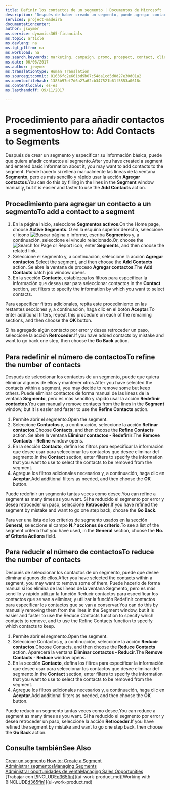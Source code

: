 ```yaml
---
title: Definir los contactos de un segmento | Documentos de Microsoft
description: "Después de haber creado un segmento, puede agregar contactos al segmento, por ejemplo, como parte de una campaña de marketing dirigida a clientes particulares."
services: project-madeira
documentationcenter: 
author: jswymer
ms.service: dynamics365-financials
ms.topic: article
ms.devlang: na
ms.tgt_pltfrm: na
ms.workload: na
ms.search.keywords: marketing, campaign, promo, prospect, contact, client, customer
ms.date: 06/06/2017
ms.author: jswymer
ms.translationtype: Human Translation
ms.sourcegitcommit: 81636fc2e661bd9b07c54da1cd5d0d27e30d01a2
ms.openlocfilehash: 1385b97ef7d6a27a62cb347521b61f5853a0618c
ms.contentlocale: es-es
ms.lasthandoff: 09/11/2017

---
```

# <a name="how-to-add-contacts-to-segments"></a><span data-ttu-id="90805-103">Procedimiento para añadir contactos a segmentos</span><span class="sxs-lookup"><span data-stu-id="90805-103">How to: Add Contacts to Segments</span></span>
<span data-ttu-id="90805-104">Después de crear un segmento y especificar su información básica, puede que quiera añadir contactos al segmento.</span><span class="sxs-lookup"><span data-stu-id="90805-104">After you have created a segment and entered basic information about it, you may want to add contacts to the segment.</span></span> <span data-ttu-id="90805-105">Puede hacerlo si rellena manualmente las líneas de la ventana **Segmento**, pero es más sencillo y rápido usar la acción **Agregar contactos**.</span><span class="sxs-lookup"><span data-stu-id="90805-105">You can do this by filling in the lines in the **Segment** window manually, but it is easier and faster to use the **Add Contacts** action.</span></span>

## <a name="to-add-a-contact-to-a-segment"></a><span data-ttu-id="90805-106">Procedimiento para agregar un contacto a un segmento</span><span class="sxs-lookup"><span data-stu-id="90805-106">To add a contact to a segment</span></span>
1. <span data-ttu-id="90805-107">En la página Inicio, seleccione **Segmentos activos**.</span><span class="sxs-lookup"><span data-stu-id="90805-107">On the Home page, choose **Active Segments**.</span></span> <span data-ttu-id="90805-108">O en la esquina superior derecha, seleccione el icono ![Buscar página o informe](media/ui-search/search_small.png "icono Buscar página o informe"), escriba **Segmentos** y, a continuación, seleccione el vínculo relacionado.</span><span class="sxs-lookup"><span data-stu-id="90805-108">Or, choose the ![Search for Page or Report](media/ui-search/search_small.png "Search for Page or Report icon") icon, enter **Segments**, and then choose the related link.</span></span>  
2. <span data-ttu-id="90805-109">Seleccione el segmento y, a continuación, seleccione la acción **Agregar contactos**.</span><span class="sxs-lookup"><span data-stu-id="90805-109">Select the segment, and then choose the **Add Contacts** action.</span></span> <span data-ttu-id="90805-110">Se abre la ventana de proceso **Agregar contactos**.</span><span class="sxs-lookup"><span data-stu-id="90805-110">The **Add Contacts** batch job window opens.</span></span>
3. <span data-ttu-id="90805-111">En la sección **Contacto**, establezca los filtros para especificar la información que desea usar para seleccionar contactos.</span><span class="sxs-lookup"><span data-stu-id="90805-111">In the **Contact** section, set filters to specify the information by which you want to select contacts.</span></span>

<span data-ttu-id="90805-112">Para especificar filtros adicionales, repita este procedimiento en las restantes secciones y, a continuación, haga clic en el botón **Aceptar**.</span><span class="sxs-lookup"><span data-stu-id="90805-112">To enter additional filters, repeat this procedure on each of the remaining sections, and then choose the **OK** button.</span></span>

<span data-ttu-id="90805-113">Si ha agregado algún contacto por error y desea retroceder un paso, seleccione la acción **Retroceder**.</span><span class="sxs-lookup"><span data-stu-id="90805-113">If you have added contacts by mistake and want to go back one step, then choose the **Go Back** action.</span></span>

## <a name="to-refine-the-number-of-contacts"></a><span data-ttu-id="90805-114">Para redefinir el número de contactos</span><span class="sxs-lookup"><span data-stu-id="90805-114">To refine the number of contacts</span></span>
<span data-ttu-id="90805-115">Después de seleccionar los contactos de un segmento, puede que quiera eliminar algunos de ellos y mantener otros.</span><span class="sxs-lookup"><span data-stu-id="90805-115">After you have selected the contacts within a segment, you may decide to remove some but keep others.</span></span> <span data-ttu-id="90805-116">Puede eliminar contactos de forma manual de las líneas de la ventana **Segmento**, pero es más sencillo y rápido usar la acción **Redefinir contactos**.</span><span class="sxs-lookup"><span data-stu-id="90805-116">You can manually remove contacts from the lines in the **Segment** window, but it is easier and faster to use the **Refine Contacts** action.</span></span>

1. <span data-ttu-id="90805-117">Permite abrir el segmento.</span><span class="sxs-lookup"><span data-stu-id="90805-117">Open the segment.</span></span>
2. <span data-ttu-id="90805-118">Seleccione **Contactos** y, a continuación, seleccione la acción **Refinar contactos**.</span><span class="sxs-lookup"><span data-stu-id="90805-118">Choose **Contacts**, and then choose the **Refine Contacts** action.</span></span> <span data-ttu-id="90805-119">Se abre la ventana **Eliminar contactos - Redefinir**.</span><span class="sxs-lookup"><span data-stu-id="90805-119">The **Remove Contacts - Refine** window opens.</span></span>
3. <span data-ttu-id="90805-120">En la sección **Contacto**, defina los filtros para especificar la información que desee usar para seleccionar los contactos que desee eliminar del segmento.</span><span class="sxs-lookup"><span data-stu-id="90805-120">In the **Contact** section, enter filters to specify the information that you want to use to select the contacts to be removed from the segment.</span></span>
4. <span data-ttu-id="90805-121">Agregue los filtros adicionales necesarios y, a continuación, haga clic en **Aceptar**.</span><span class="sxs-lookup"><span data-stu-id="90805-121">Add additional filters as needed, and then choose the **OK** button.</span></span>

<span data-ttu-id="90805-122">Puede redefinir un segmento tantas veces como desee.</span><span class="sxs-lookup"><span data-stu-id="90805-122">You can refine a segment as many times as you want.</span></span> <span data-ttu-id="90805-123">Si ha reducido el segmento por error y desea retroceder un paso, seleccione **Retroceder**.</span><span class="sxs-lookup"><span data-stu-id="90805-123">If you have refined the segment by mistake and want to go one step back, choose the **Go Back**.</span></span>

<span data-ttu-id="90805-124">Para ver una lista de los criterios de segmento usados en la sección **General**, seleccione el campo **N.º acciones de criterio**.</span><span class="sxs-lookup"><span data-stu-id="90805-124">To see a list of the segment criteria that you have used, in the **General** section, choose the **No. of Criteria Actions** field.</span></span>

## <a name="to-reduce-the-number-of-contacts"></a><span data-ttu-id="90805-125">Para reducir el número de contactos</span><span class="sxs-lookup"><span data-stu-id="90805-125">To reduce the number of contacts</span></span>
<span data-ttu-id="90805-126">Después de seleccionar los contactos de un segmento, puede que desee eliminar algunos de ellos.</span><span class="sxs-lookup"><span data-stu-id="90805-126">After you have selected the contacts within a segment, you may want to remove some of them.</span></span> <span data-ttu-id="90805-127">Puede hacerlo de forma manual si los elimina de las líneas de la ventana Segmento, pero es más sencillo y rápido utilizar la función Reducir contactos para especificar los contactos que se van a eliminar, y utilizar la función Redefinir contactos para especificar los contactos que se van a conservar.</span><span class="sxs-lookup"><span data-stu-id="90805-127">You can do this by manually removing them from the lines in the Segment window, but it is easier and faster to use the Reduce Contacts function to specify which contacts to remove, and to use the Refine Contacts function to specify which contacts to keep.</span></span>

1. <span data-ttu-id="90805-128">Permite abrir el segmento.</span><span class="sxs-lookup"><span data-stu-id="90805-128">Open the segment.</span></span>
2. <span data-ttu-id="90805-129">Seleccione Contactos y, a continuación, seleccione la acción **Reducir contactos**.</span><span class="sxs-lookup"><span data-stu-id="90805-129">Choose Contacts, and then choose the **Reduce Contacts** action.</span></span> <span data-ttu-id="90805-130">Aparecerá la ventana **Eliminar contactos - Reducir**.</span><span class="sxs-lookup"><span data-stu-id="90805-130">The **Remove Contacts - Reduce** window opens.</span></span>
3. <span data-ttu-id="90805-131">En la sección **Contacto**, defina los filtros para especificar la información que desee usar para seleccionar los contactos que desee eliminar del segmento.</span><span class="sxs-lookup"><span data-stu-id="90805-131">In the **Contact** section, enter filters to specify the information that you want to use to select the contacts to be removed from the segment.</span></span>
4. <span data-ttu-id="90805-132">Agregue los filtros adicionales necesarios y, a continuación, haga clic en **Aceptar**.</span><span class="sxs-lookup"><span data-stu-id="90805-132">Add additional filters as needed, and then choose the **OK** button.</span></span>

<span data-ttu-id="90805-133">Puede reducir un segmento tantas veces como desee.</span><span class="sxs-lookup"><span data-stu-id="90805-133">You can reduce a segment as many times as you want.</span></span> <span data-ttu-id="90805-134">Si ha reducido el segmento por error y desea retroceder un paso, seleccione la acción **Retroceder**.</span><span class="sxs-lookup"><span data-stu-id="90805-134">If you have refined the segment by mistake and want to go one step back, then choose the **Go Back** action.</span></span>

## <a name="see-also"></a><span data-ttu-id="90805-135">Consulte también</span><span class="sxs-lookup"><span data-stu-id="90805-135">See Also</span></span>
<span data-ttu-id="90805-136">[Crear un segmento](marketing-how-create-segment.md) </span><span class="sxs-lookup"><span data-stu-id="90805-136">[How to: Create a Segment](marketing-how-create-segment.md) </span></span>  
[<span data-ttu-id="90805-137">Administrar segmentos</span><span class="sxs-lookup"><span data-stu-id="90805-137">Managing Segments</span></span>](marketing-segments.md)  
[<span data-ttu-id="90805-138">Administrar oportunidades de venta</span><span class="sxs-lookup"><span data-stu-id="90805-138">Managing Sales Opportunities</span></span>](marketing-manage-sales-opportunities.md)  
<span data-ttu-id="90805-139">[Trabajar con [!INCLUDE[d365fin](includes/d365fin_md.md)]](ui-work-product.md)</span><span class="sxs-lookup"><span data-stu-id="90805-139">[Working with [!INCLUDE[d365fin](includes/d365fin_md.md)]](ui-work-product.md)</span></span>  

